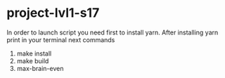 # project-lvl1-s17

In order to launch script you need first to install yarn.
After installing yarn print in your terminal next commands

1. make install
2. make build
3. max-brain-even
